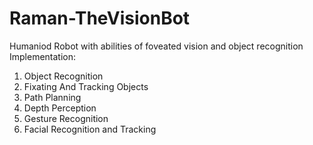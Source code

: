 # Raman-TheVisionBot
Humaniod Robot with abilities of foveated vision and object recognition
Implementation:
1) Object Recognition
2) Fixating And Tracking Objects
3) Path Planning
4) Depth Perception
5) Gesture Recognition
6) Facial Recognition and Tracking


